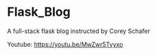 # Flask_Blog
A full-stack flask blog instructed by Corey Schafer

Youtube: https://youtu.be/MwZwr5Tvyxo
